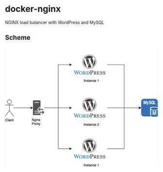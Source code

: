 # docker-nginx
NGINX load balancer with WordPress and MySQL

## Scheme 

![Screenshot](Diagram.png)
